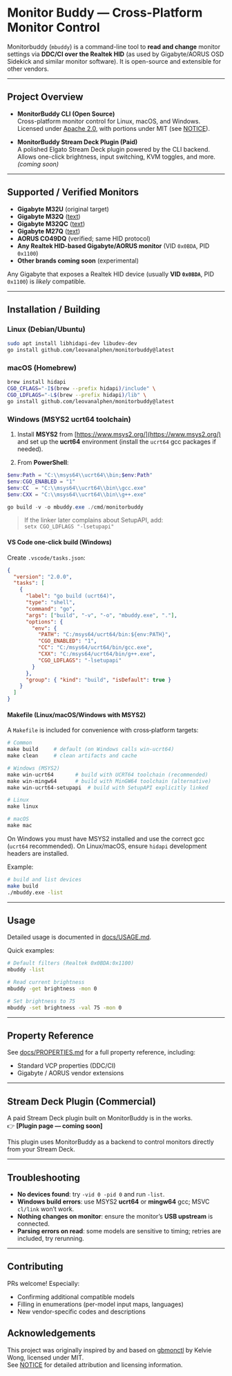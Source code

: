 # Monitor Buddy — Cross-Platform Monitor Control

Monitorbuddy (`mbuddy`) is a command-line tool to **read and change** monitor settings via **DDC/CI over the Realtek HID** (as used by Gigabyte/AORUS OSD Sidekick and similar monitor software). It is open-source and extensible for other vendors.

---

## Project Overview

- **MonitorBuddy CLI (Open Source)**  
  Cross-platform monitor control for Linux, macOS, and Windows.  
  Licensed under [Apache 2.0](./LICENSE), with portions under MIT (see [NOTICE](./NOTICE)).

- **MonitorBuddy Stream Deck Plugin (Paid)**  
  A polished Elgato Stream Deck plugin powered by the CLI backend.  
  Allows one-click brightness, input switching, KVM toggles, and more.  
  *(coming soon)*

---

## Supported / Verified Monitors

- **Gigabyte M32U** (original target)
- **Gigabyte M32Q** ([text](https://github.com/kelvie/gbmonctl/issues/11))
- **Gigabyte M32QC** ([text](https://github.com/kelvie/gbmonctl/issues/7))
- **Gigabyte M27Q** ([text](https://github.com/kelvie/gbmonctl/issues/9))
- **AORUS CO49DQ** (verified; same HID protocol)
- **Any Realtek HID-based Gigabyte/AORUS monitor** (VID `0x0BDA`, PID `0x1100`)  
- **Other brands coming soon** (experimental)

Any Gigabyte that exposes a Realtek HID device (usually **VID `0x0BDA`**, PID `0x1100`) is *likely* compatible.

---

## Installation / Building

### Linux (Debian/Ubuntu)

```bash
sudo apt install libhidapi-dev libudev-dev
go install github.com/leovanalphen/monitorbuddy@latest
```

### macOS (Homebrew)

```bash
brew install hidapi
CGO_CFLAGS="-I$(brew --prefix hidapi)/include" \
CGO_LDFLAGS="-L$(brew --prefix hidapi)/lib" \
go install github.com/leovanalphen/monitorbuddy@latest
```

### Windows (MSYS2 **ucrt64** toolchain)

1. Install **MSYS2** from [https://www.msys2.org/](https://www.msys2.org/) and set up the **ucrt64** environment (install the `ucrt64` gcc packages if needed).

2. From **PowerShell**:

```powershell
$env:Path = "C:\\msys64\\ucrt64\\bin;$env:Path"
$env:CGO_ENABLED = "1"
$env:CC  = "C:\\msys64\\ucrt64\\bin\\gcc.exe"
$env:CXX = "C:\\msys64\\ucrt64\\bin\\g++.exe"

go build -v -o mbuddy.exe ./cmd/monitorbuddy
```

> If the linker later complains about SetupAPI, add:\
> `setx CGO_LDFLAGS "-lsetupapi"`

#### VS Code one-click build (Windows)

Create `.vscode/tasks.json`:

```json
{
  "version": "2.0.0",
  "tasks": [
    {
      "label": "go build (ucrt64)",
      "type": "shell",
      "command": "go",
      "args": ["build", "-v", "-o", "mbuddy.exe", "."],
      "options": {
        "env": {
          "PATH": "C:/msys64/ucrt64/bin:${env:PATH}",
          "CGO_ENABLED": "1",
          "CC": "C:/msys64/ucrt64/bin/gcc.exe",
          "CXX": "C:/msys64/ucrt64/bin/g++.exe",
          "CGO_LDFLAGS": "-lsetupapi"
        }
      },
      "group": { "kind": "build", "isDefault": true }
    }
  ]
}
```

#### Makefile (Linux/macOS/Windows with MSYS2)

A `Makefile` is included for convenience with cross‑platform targets:

```makefile
# Common
make build     # default (on Windows calls win-ucrt64)
make clean     # clean artifacts and cache

# Windows (MSYS2)
make win-ucrt64       # build with UCRT64 toolchain (recommended)
make win-mingw64      # build with MinGW64 toolchain (alternative)
make win-ucrt64-setupapi  # build with SetupAPI explicitly linked

# Linux
make linux

# macOS
make mac
```

On Windows you must have MSYS2 installed and use the correct gcc (`ucrt64` recommended). On Linux/macOS, ensure `hidapi` development headers are installed.

Example:

```bash
# build and list devices
make build
./mbuddy.exe -list
```

---

## Usage

Detailed usage is documented in [docs/USAGE.md](./docs/USAGE.md).

Quick examples:

```bash
# Default filters (Realtek 0x0BDA:0x1100)
mbuddy -list

# Read current brightness
mbuddy -get brightness -mon 0

# Set brightness to 75
mbuddy -set brightness -val 75 -mon 0
```

---

## Property Reference

See [docs/PROPERTIES.md](./docs/PROPERTIES.md) for a full property reference, including:

- Standard VCP properties (DDC/CI)
- Gigabyte / AORUS vendor extensions

---

## Stream Deck Plugin (Commercial)

A paid Stream Deck plugin built on MonitorBuddy is in the works.\
👉 **[Plugin page — coming soon]**

This plugin uses MonitorBuddy as a backend to control monitors directly from your Stream Deck.

---

## Troubleshooting

- **No devices found**: try `-vid 0 -pid 0` and run `-list`.
- **Windows build errors**: use MSYS2 **ucrt64** or **mingw64** gcc; MSVC `cl/link` won’t work.
- **Nothing changes on monitor**: ensure the monitor’s **USB upstream** is connected.
- **Parsing errors on read**: some models are sensitive to timing; retries are included, try rerunning.

---

## Contributing

PRs welcome! Especially:

- Confirming additional compatible models
- Filling in enumerations (per-model input maps, languages)
- New vendor-specific codes and descriptions

## Acknowledgements

This project was originally inspired by and based on [gbmonctl](https://github.com/kelvie/gbmonctl) by Kelvie Wong, licensed under MIT.\
See [NOTICE](./NOTICE) for detailed attribution and licensing information.
